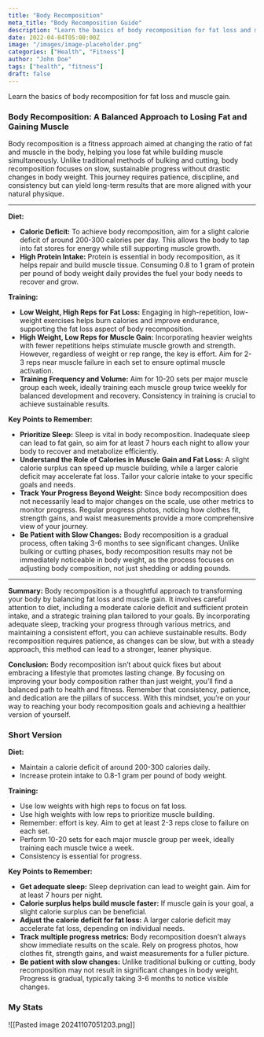 ```yaml
---
title: "Body Recomposition"
meta_title: "Body Recomposition Guide"
description: "Learn the basics of body recomposition for fat loss and muscle gain."
date: 2022-04-04T05:00:00Z
image: "/images/image-placeholder.png"
categories: ["Health", "Fitness"]
author: "John Doe"
tags: ["health", "fitness"]
draft: false
---
```


Learn the basics of body recomposition for fat loss and muscle gain.

### Body Recomposition: A Balanced Approach to Losing Fat and Gaining Muscle

Body recomposition is a fitness approach aimed at changing the ratio of fat and muscle in the body, helping you lose fat while building muscle simultaneously. Unlike traditional methods of bulking and cutting, body recomposition focuses on slow, sustainable progress without drastic changes in body weight. This journey requires patience, discipline, and consistency but can yield long-term results that are more aligned with your natural physique.

---

**Diet:**
- **Caloric Deficit:** To achieve body recomposition, aim for a slight calorie deficit of around 200-300 calories per day. This allows the body to tap into fat stores for energy while still supporting muscle growth.
- **High Protein Intake:** Protein is essential in body recomposition, as it helps repair and build muscle tissue. Consuming 0.8 to 1 gram of protein per pound of body weight daily provides the fuel your body needs to recover and grow.

**Training:**
- **Low Weight, High Reps for Fat Loss:** Engaging in high-repetition, low-weight exercises helps burn calories and improve endurance, supporting the fat loss aspect of body recomposition.
- **High Weight, Low Reps for Muscle Gain:** Incorporating heavier weights with fewer repetitions helps stimulate muscle growth and strength. However, regardless of weight or rep range, the key is effort. Aim for 2-3 reps near muscle failure in each set to ensure optimal muscle activation.
- **Training Frequency and Volume:** Aim for 10-20 sets per major muscle group each week, ideally training each muscle group twice weekly for balanced development and recovery. Consistency in training is crucial to achieve sustainable results.

**Key Points to Remember:**
- **Prioritize Sleep:** Sleep is vital in body recomposition. Inadequate sleep can lead to fat gain, so aim for at least 7 hours each night to allow your body to recover and metabolize efficiently.
- **Understand the Role of Calories in Muscle Gain and Fat Loss:** A slight calorie surplus can speed up muscle building, while a larger calorie deficit may accelerate fat loss. Tailor your calorie intake to your specific goals and needs.
- **Track Your Progress Beyond Weight:** Since body recomposition does not necessarily lead to major changes on the scale, use other metrics to monitor progress. Regular progress photos, noticing how clothes fit, strength gains, and waist measurements provide a more comprehensive view of your journey.
- **Be Patient with Slow Changes:** Body recomposition is a gradual process, often taking 3-6 months to see significant changes. Unlike bulking or cutting phases, body recomposition results may not be immediately noticeable in body weight, as the process focuses on adjusting body composition, not just shedding or adding pounds.

---

**Summary:**
Body recomposition is a thoughtful approach to transforming your body by balancing fat loss and muscle gain. It involves careful attention to diet, including a moderate calorie deficit and sufficient protein intake, and a strategic training plan tailored to your goals. By incorporating adequate sleep, tracking your progress through various metrics, and maintaining a consistent effort, you can achieve sustainable results. Body recomposition requires patience, as changes can be slow, but with a steady approach, this method can lead to a stronger, leaner physique.

**Conclusion:**
Body recomposition isn’t about quick fixes but about embracing a lifestyle that promotes lasting change. By focusing on improving your body composition rather than just weight, you’ll find a balanced path to health and fitness. Remember that consistency, patience, and dedication are the pillars of success. With this mindset, you’re on your way to reaching your body recomposition goals and achieving a healthier version of yourself.

### Short Version

**Diet:**
- Maintain a calorie deficit of around 200-300 calories daily.
- Increase protein intake to 0.8-1 gram per pound of body weight.

**Training:**
- Use low weights with high reps to focus on fat loss.
- Use high weights with low reps to prioritize muscle building.
- Remember: effort is key. Aim to get at least 2-3 reps close to failure on each set.
- Perform 10-20 sets for each major muscle group per week, ideally training each muscle twice a week.
- Consistency is essential for progress.

**Key Points to Remember:**
- **Get adequate sleep:** Sleep deprivation can lead to weight gain. Aim for at least 7 hours per night.
- **Calorie surplus helps build muscle faster:** If muscle gain is your goal, a slight calorie surplus can be beneficial.
- **Adjust the calorie deficit for fat loss:** A larger calorie deficit may accelerate fat loss, depending on individual needs.
- **Track multiple progress metrics:** Body recomposition doesn’t always show immediate results on the scale. Rely on progress photos, how clothes fit, strength gains, and waist measurements for a fuller picture.
- **Be patient with slow changes:** Unlike traditional bulking or cutting, body recomposition may not result in significant changes in body weight. Progress is gradual, typically taking 3-6 months to notice visible changes.

### My Stats
![[Pasted image 20241107051203.png]]
